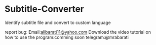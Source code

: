 # Subtitle-Converter
Identify subtitle file and convert to custom language

report bug:
Email:alibarati11@yahoo.com
Download the video tutorial on how to use the program:comming soon
telegram:@mrabarati
